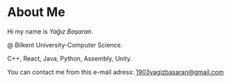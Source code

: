 # About Me

Hi my name is *Yağız Başaran*.

@ Bilkent University-Computer Science. 

C++, React, Java, Python, Assembly, Unity.

You can contact me from this e-mail adress: 1903yagizbasaran@gmail.com

<!---
YagizBasaran/YagizBasaran is a ✨ special ✨ repository because its `README.md` (this file) appears on your GitHub profile.
You can click the Preview link to take a look at your changes.
--->
